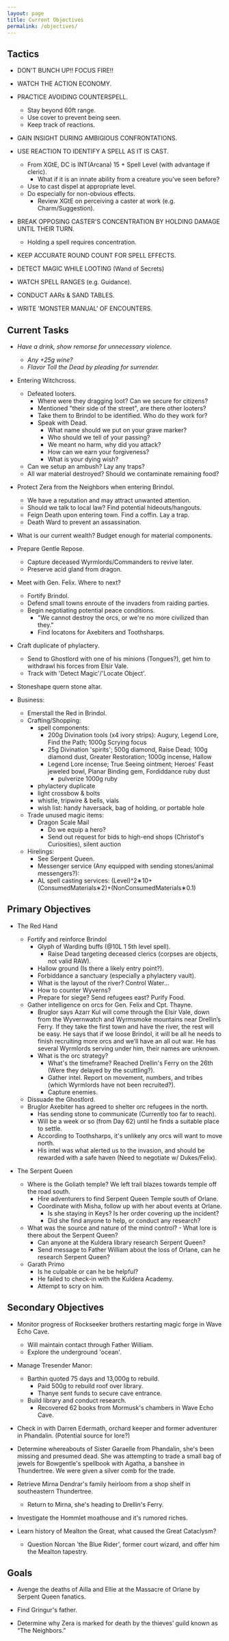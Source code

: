 ```yaml
---
layout: page
title: Current Objectives
permalink: /objectives/
---
```

## Tactics

- DON'T BUNCH UP!! FOCUS FIRE!!

- WATCH THE ACTION ECONOMY.

- PRACTICE AVOIDING COUNTERSPELL.
  - Stay beyond 60ft range.
  - Use cover to prevent being seen.
  - Keep track of reactions.

- GAIN INSIGHT DURING AMBIGIOUS CONFRONTATIONS.

- USE REACTION TO IDENTIFY A SPELL AS IT IS CAST.
  - From XGtE, DC is INT(Arcana) 15 + Spell Level (with advantage if cleric).
    - What if it is an innate ability from a creature you've seen before?
  - Use to cast dispel at appropriate level.
  - Do especially for non-obvious effects.  
    - Review XGtE on perceiving a caster at work (e.g. Charm/Suggestion).
  
- BREAK OPPOSING CASTER'S CONCENTRATION BY HOLDING DAMAGE UNTIL THEIR TURN. 
  - Holding a spell requires concentration. 
  
- KEEP ACCURATE ROUND COUNT FOR SPELL EFFECTS.

- DETECT MAGIC WHILE LOOTING (Wand of Secrets)

- WATCH SPELL RANGES (e.g. Guidance).

- CONDUCT AARs & SAND TABLES.

- WRITE 'MONSTER MANUAL' OF ENCOUNTERS.


## Current Tasks

- *Have a drink, show remorse for unnecessary violence.*
  - *Any +25g wine?*
  - *Flavor Toll the Dead by pleading for surrender.*

- Entering Witchcross.
  - Defeated looters.
    - Where were they dragging loot? Can we secure for citizens?
    - Mentioned "their side of the street", are there other looters?
    - Take them to Brindol to be identified. Who do they work for?
    - Speak with Dead.
      - What name should we put on your grave marker?
      - Who should we tell of your passing?
      - We meant no harm, why did you attack?
      - How can we earn your forgiveness?
      - What is your dying wish?
  - Can we setup an ambush? Lay any traps?
  - All war material destroyed? Should we contaminate remaining food?
  
- Protect Zera from the Neighbors when entering Brindol.
  - We have a reputation and may attract unwanted attention.
  - Should we talk to local law? Find potential hideouts/hangouts.
  - Feign Death upon entering town. Find a coffin. Lay a trap.
  - Death Ward to prevent an assassination.

- What is our current wealth? Budget enough for material components.

- Prepare Gentle Repose.
  - Capture deceased Wyrmlords/Commanders to revive later.
  - Preserve acid gland from dragon.

- Meet with Gen. Felix. Where to next?
  - Fortify Brindol.
  - Defend small towns enroute of the invaders from raiding parties.
  - Begin negotiating potential peace conditions. 
    - "We cannot destroy the orcs, or we're no more civilized than they."
    - Find locatons for Axebiters and Toothsharps.

- Craft duplicate of phylactery.  
  - Send to Ghostlord with one of his minions (Tongues?), get him to withdrawl his forces from Elsir Vale.
  - Track with 'Detect Magic'/'Locate Object'.

- Stoneshape quern stone altar.

- Business:
  - Emerstall the Red in Brindol.
  - Crafting/Shopping:
    - spell components: 
      - 200g Divination tools (x4 ivory strips): Augury, Legend Lore, Find the Path; 1000g Scrying focus
      - 25g Divination 'spirits'; 500g diamond, Raise Dead; 100g diamond dust, Greater Restoration; 1000g incense, Hallow
      - Legend Lore incense; True Seeing ointment; Heroes' Feast jeweled bowl, Planar Binding gem, Fordiddance ruby dust
        - pulverize 1000g ruby
    - phylactery duplicate
    - light crossbow & bolts
    - whistle, tripwire & bells, vials
    - wish list: handy haversack, bag of holding, or portable hole
  - Trade unused magic items:
    - Dragon Scale Mail
      - Do we equip a hero? 
      - Send out request for bids to high-end shops (Christof's Curiosities), silent auction
  - Hirelings:
    - See Serpent Queen.
    - Messenger service (Any equipped with sending stones/animal messengers?):
    - AL spell casting services: (Level)^2∗10+(ConsumedMaterials∗2)+(NonConsumedMaterials∗0.1)


## Primary Objectives

- The Red Hand
  - Fortify and reinforce Brindol
    - Glyph of Warding buffs (@10L 1 5th level spell).
      - Raise Dead targeting deceased clerics (corpses are objects, not valid RAW).
    - Hallow ground (Is there a likely entry point?).
    - Forbiddance a sanctuary (especially a phylactery vault).
    - What is the layout of the river? Control Water...
    - How to counter Wyverns?
    - Prepare for siege? Send refugees east? Purify Food.
  - Gather intelligence on orcs for Gen. Felix and Cpt. Thayne. 
    - Bruglor says Azarr Kul will come through the Elsir Vale, down from the Wyvernwatch and Wyrmsmoke mountains near Drellin’s Ferry. If they take the first town and have the river, the rest will be easy. He says that if we loose Brindol, it will be all he needs to finish recruiting more orcs and we’ll have an all out war. He has several Wyrmlords serving under him, their names are unknown.
    - What is the orc strategy?
      - What's the timeframe? Reached Drellin's Ferry on the 26th (Were they delayed by the scuttling?).
      - Gather intel. Report on movement, numbers, and tribes (which Wyrmlords have not been recruited?).
      - Capture enemies.
  - Dissuade the Ghostlord.
  - Bruglor Axebiter has agreed to shelter orc refugees in the north. 
    - Has sending stone to communicate (Currently too far to reach).
    - Will be a week or so (from Day 62) until he finds a suitable place to settle.
    - According to Toothsharps, it's unlikely any orcs will want to move north.
    - His intel was what alerted us to the invasion, and should be rewarded with a safe haven (Need to negotiate w/ Dukes/Felix).

- The Serpent Queen
  - Where is the Goliath temple? We left trail blazes towards temple off the road south.
    - Hire adventurers to find Serpent Queen Temple south of Orlane.
    - Coordinate with Misha, follow up with her about events at Orlane. 
      - Is she staying in Keys? Is her order covering up the incident?
      - Did she find anyone to help, or conduct any research?
  - What was the source and nature of the mind control?   - What lore is there about the Serpent Queen? 
    - Can anyone at the Kuldera library research Serpent Queen?
    - Send message to Father William about the loss of Orlane, can he research Serpent Queen?  
  - Garath Primo
    - Is he culpable or can he be helpful?
    - He failed to check-in with the Kuldera Academy.
    - Attempt to scry on him.

## Secondary Objectives

- Monitor progress of Rockseeker brothers restarting magic forge in Wave Echo Cave.
  - Will maintain contact through Father William.
  - Explore the underground 'ocean'.

- Manage Tresender Manor: 
  - Barthin quoted 75 days and 13,000g to rebuild.
    - Paid 500g to rebuild roof over library.
    - Thanye sent funds to secure cave entrance.
  - Build library and conduct research.
    - Recovered 62 books from Mormusk's chambers in Wave Echo Cave.

- Check in with Darren Edermath, orchard keeper and former adventurer in Phandalin. (Potential source for lore?)

- Determine whereabouts of Sister Garaelle from Phandalin, she's been missing and presumed dead. She was attempting to trade a small bag of jewels for Bowgentle's spellbook with Agatha, a banshee in Thundertree. We were given a silver comb for the trade.

- Retrieve Mirna Dendrar's family heirloom from a shop shelf in southeastern Thundertree. 
  - Return to Mirna, she's heading to Drellin's Ferry.

- Investigate the Hommlet moathouse and it's rumored riches.

- Learn history of Mealton the Great, what caused the Great Cataclysm?
  - Question Norcan 'the Blue Rider', former court wizard, and offer him the Mealton tapestry.


## Goals

- Avenge the deaths of Ailla and Ellie at the Massacre of Orlane by Serpent Queen fanatics.

- Find Gringur's father.

- Determine why Zera is marked for death by the thieves’ guild known as “The Neighbors.”
